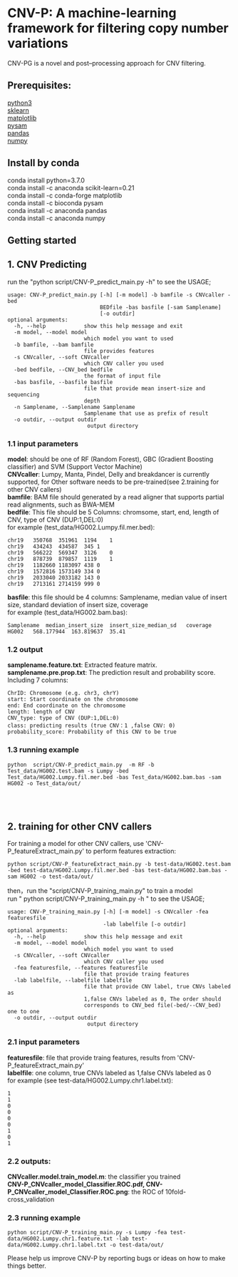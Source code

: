 # CNV-P: A machine-learning framework for filtering copy number variations
CNV-PG is a novel and post–processing approach for CNV filtering.  

## Prerequisites:
[python3](https://www.python.org/)  
[sklearn](https://pypi.org/project/sklearn/)  
[matplotlib](https://pypi.org/project/matplotlib/)  
[pysam](https://pypi.org/project/pysam/)  
[pandas](https://pypi.org/project/pandas/)  
[numpy](https://pypi.org/project/numpy/)  

## Install by conda
conda install python=3.7.0  
conda install -c anaconda scikit-learn=0.21  
conda install -c conda-forge matplotlib  
conda install -c bioconda pysam  
conda install -c anaconda pandas  
conda install -c anaconda numpy  

## Getting started
## 1. CNV Predicting
run the "python  script/CNV-P_predict_main.py -h" to see the USAGE;  
```
usage: CNV-P_predict_main.py [-h] [-m model] -b bamfile -s CNVcaller -bed
                             BEDfile -bas basfile [-sam Samplename]
                             [-o outdir]
optional arguments:
  -h, --help            show this help message and exit
  -m model, --model model
                        which model you want to used
  -b bamfile, --bam bamfile
                        file provides features
  -s CNVcaller, --soft CNVcaller
                        which CNV caller you used
  -bed bedfile, --CNV_bed bedfile
                        the format of input file
  -bas basfile, --basfile basfile
                        file that provide mean insert-size and sequencing
                        depth
  -n Samplename, --Samplename Samplename
                        Samplename that use as prefix of result
  -o outdir, --output outdir
                         output directory
```
### 1.1 input parameters
**model**:  should be one of RF (Random Forest), GBC (Gradient Boosting classifier) and SVM (Support Vector Machine)  
**CNVcaller**: Lumpy, Manta, Pindel, Delly and breakdancer is currently supported,  for Other software needs to be pre-trained(see 2.training for other CNV callers)  
**bamfile**: BAM file should generated by a read aligner that supports partial read alignments, such as BWA-MEM  
**bedfile**: This file should be 5 Columns: chromsome, start, end, length of CNV, type of CNV (DUP:1,DEL:0)  
for example (test_data/HG002.Lumpy.fil.mer.bed):  
```
chr19	350768	351961	1194	1
chr19	434243	434587	345	1
chr19	566222	569347	3126	0
chr19	878739	879857	1119	1
chr19	1182660	1183097	438	0
chr19	1572816	1573149	334	0
chr19	2033040	2033182	143	0
chr19	2713161	2714159	999	0
```
**basfile**: this file should be 4 columns: Samplename, median value of insert size, standard deviation of insert size, coverage  
for example (test_data/HG002.bam.bas):
```
Samplename	median_insert_size	insert_size_median_sd	coverage
HG002	568.177944	163.819637	35.41
```

### 1.2 output
**samplename.feature.txt**: Extracted feature matrix.  
**samplename.pre.prop.txt**: The prediction result and probability score. Including 7 columns:
```
ChrID: Chromosome (e.g. chr3, chrY)
start: Start coordinate on the chromosome 
end: End coordinate on the chromosome
length: length of CNV
CNV_type: type of CNV (DUP:1,DEL:0)
class: predicting results (true CNV：1 ,false CNV: 0)
probability_score: Probability of this CNV to be true
```

### 1.3 running example
```
python  script/CNV-P_predict_main.py  -m RF -b Test_data/HG002.test.bam -s Lumpy -bed Test_data/HG002.Lumpy.fil.mer.bed -bas Test_data/HG002.bam.bas -sam HG002 -o Test_data/out/
```
<br>  
<br>  
    
## 2. training for other CNV callers
For  training a model for other CNV callers, use 'CNV-P_featureExtract_main.py' to perform features extraction:  
```
python script/CNV-P_featureExtract_main.py -b test-data/HG002.test.bam -bed test-data/HG002.Lumpy.fil.mer.bed -bas test-data/HG002.bam.bas -sam HG002 -o test-data/out/
```
then，run the "script/CNV-P_training_main.py" to train a model  
run " python script/CNV-P_training_main.py -h " to see the USAGE;  
```
usage: CNV-P_training_main.py [-h] [-m model] -s CNVcaller -fea featuresfile
                              -lab labelfile [-o outdir]
optional arguments:
  -h, --help            show this help message and exit
  -m model, --model model
                        which model you want to used
  -s CNVcaller, --soft CNVcaller
                        which CNV caller you used
  -fea featuresfile, --features featuresfile
                        file that provide traing features
  -lab labelfile, --labelfile labelfile
                        file that provide CNV label, true CNVs labeled as
                        1,false CNVs labeled as 0, The order should
                        corresponds to CNV_bed file(-bed/--CNV_bed) one to one
  -o outdir, --output outdir
                         output directory
```
### 2.1 input parameters
**featuresfile**:  file that provide traing features, results from 'CNV-P_featureExtract_main.py'  
**labelfile**: one column, true CNVs labeled as 1,false CNVs labeled as 0  
for example (see test-data/HG002.Lumpy.chr1.label.txt):
```
1
1
0
0
0
0
1
0
1
```

### 2.2 outputs:
**CNVcaller.model.train_model.m**: the classifier you trained  
**CNV-P_CNVcaller_model_Classifier.ROC.pdf, CNV-P_CNVcaller_model_Classifier.ROC.png**: the ROC of 10fold-cross_validation  

### 2.3 running example
```
python script/CNV-P_training_main.py -s Lumpy -fea test-data/HG002.Lumpy.chr1.feature.txt -lab test-data/HG002.Lumpy.chr1.label.txt -o test-data/out/
```

Please help us improve CNV-P by reporting bugs or ideas on how to make things better.  

